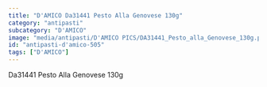 ```yaml
---
title: "D'AMICO Da31441 Pesto Alla Genovese 130g"
category: "antipasti"
subcategory: "D'AMICO"
image: "media/antipasti/D'AMICO PICS/DA31441_Pesto_alla_Genovese_130g.png"
id: "antipasti-d'amico-505"
tags: ["D'AMICO"]
---
```


Da31441 Pesto Alla Genovese 130g
